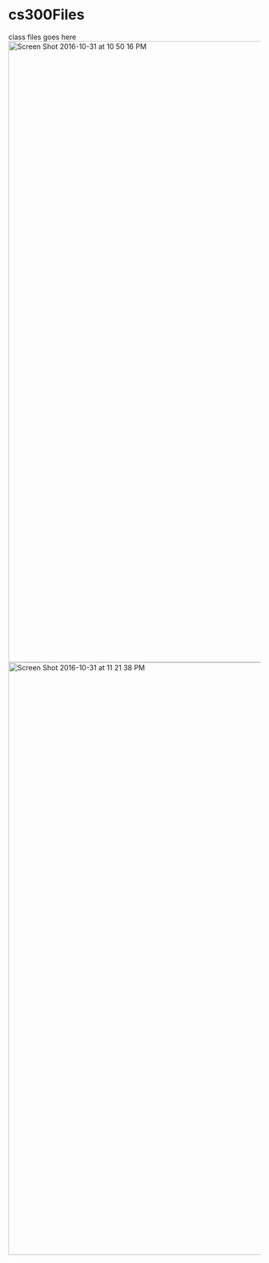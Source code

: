 # cs300Files
class files goes here
<img width="1241" alt="Screen Shot 2016-10-31 at 10 50 16 PM" src="https://user-images.githubusercontent.com/14794665/216811206-581d32b1-2184-485c-b304-282d8d9a126a.png">
<img width="1184" alt="Screen Shot 2016-10-31 at 11 21 38 PM" src="https://user-images.githubusercontent.com/14794665/216811211-4f8b8ca4-37f8-47d5-8283-b68c6a2c57de.png">
